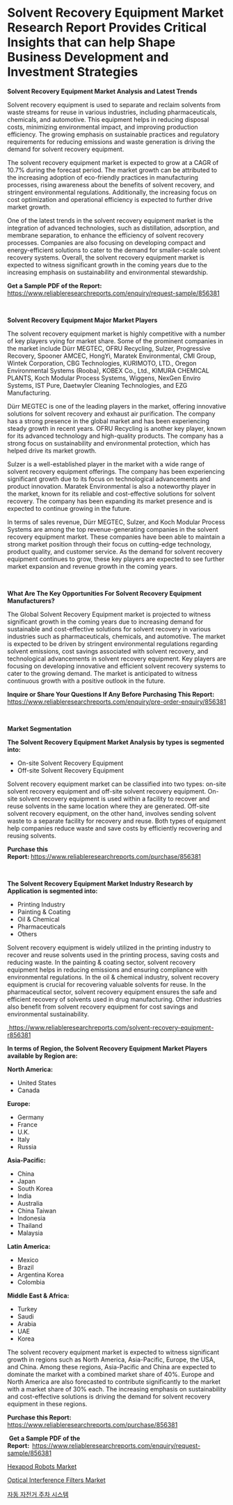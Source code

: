 <p><h1>Solvent Recovery Equipment Market Research Report Provides Critical Insights that can help Shape Business Development and Investment Strategies</h1></p><p><strong>Solvent Recovery Equipment Market Analysis and Latest Trends</strong></p>
<p><p>Solvent recovery equipment is used to separate and reclaim solvents from waste streams for reuse in various industries, including pharmaceuticals, chemicals, and automotive. This equipment helps in reducing disposal costs, minimizing environmental impact, and improving production efficiency. The growing emphasis on sustainable practices and regulatory requirements for reducing emissions and waste generation is driving the demand for solvent recovery equipment.</p><p>The solvent recovery equipment market is expected to grow at a CAGR of 10.7% during the forecast period. The market growth can be attributed to the increasing adoption of eco-friendly practices in manufacturing processes, rising awareness about the benefits of solvent recovery, and stringent environmental regulations. Additionally, the increasing focus on cost optimization and operational efficiency is expected to further drive market growth.</p><p>One of the latest trends in the solvent recovery equipment market is the integration of advanced technologies, such as distillation, adsorption, and membrane separation, to enhance the efficiency of solvent recovery processes. Companies are also focusing on developing compact and energy-efficient solutions to cater to the demand for smaller-scale solvent recovery systems. Overall, the solvent recovery equipment market is expected to witness significant growth in the coming years due to the increasing emphasis on sustainability and environmental stewardship.</p></p>
<p><strong>Get a Sample PDF of the Report:&nbsp;</strong> <a href="https://www.reliableresearchreports.com/enquiry/request-sample/856381">https://www.reliableresearchreports.com/enquiry/request-sample/856381</a></p>
<p>&nbsp;</p>
<p><strong>Solvent Recovery Equipment Major Market Players</strong></p>
<p><p>The solvent recovery equipment market is highly competitive with a number of key players vying for market share. Some of the prominent companies in the market include Dürr MEGTEC, OFRU Recycling, Sulzer, Progressive Recovery, Spooner AMCEC, HongYi, Maratek Environmental, CMI Group, Wintek Corporation, CBG Technologies, KURIMOTO, LTD., Oregon Environmental Systems (Rooba), KOBEX Co., Ltd., KIMURA CHEMICAL PLANTS, Koch Modular Process Systems, Wiggens, NexGen Enviro Systems, IST Pure, Daetwyler Cleaning Technologies, and EZG Manufacturing.</p><p>Dürr MEGTEC is one of the leading players in the market, offering innovative solutions for solvent recovery and exhaust air purification. The company has a strong presence in the global market and has been experiencing steady growth in recent years. OFRU Recycling is another key player, known for its advanced technology and high-quality products. The company has a strong focus on sustainability and environmental protection, which has helped drive its market growth.</p><p>Sulzer is a well-established player in the market with a wide range of solvent recovery equipment offerings. The company has been experiencing significant growth due to its focus on technological advancements and product innovation. Maratek Environmental is also a noteworthy player in the market, known for its reliable and cost-effective solutions for solvent recovery. The company has been expanding its market presence and is expected to continue growing in the future.</p><p>In terms of sales revenue, Dürr MEGTEC, Sulzer, and Koch Modular Process Systems are among the top revenue-generating companies in the solvent recovery equipment market. These companies have been able to maintain a strong market position through their focus on cutting-edge technology, product quality, and customer service. As the demand for solvent recovery equipment continues to grow, these key players are expected to see further market expansion and revenue growth in the coming years.</p></p>
<p>&nbsp;</p>
<p><strong>What Are The Key Opportunities For Solvent Recovery Equipment Manufacturers?</strong></p>
<p><p>The Global Solvent Recovery Equipment market is projected to witness significant growth in the coming years due to increasing demand for sustainable and cost-effective solutions for solvent recovery in various industries such as pharmaceuticals, chemicals, and automotive. The market is expected to be driven by stringent environmental regulations regarding solvent emissions, cost savings associated with solvent recovery, and technological advancements in solvent recovery equipment. Key players are focusing on developing innovative and efficient solvent recovery systems to cater to the growing demand. The market is anticipated to witness continuous growth with a positive outlook in the future.</p></p>
<p><strong>Inquire or Share Your Questions If Any Before Purchasing This Report:</strong> <a href="https://www.reliableresearchreports.com/enquiry/pre-order-enquiry/856381">https://www.reliableresearchreports.com/enquiry/pre-order-enquiry/856381</a></p>
<p>&nbsp;</p>
<p><strong>Market Segmentation</strong></p>
<p><strong>The Solvent Recovery Equipment Market Analysis by types is segmented into:</strong></p>
<p><ul><li>On-site Solvent Recovery Equipment</li><li>Off-site Solvent Recovery Equipment</li></ul></p>
<p><p>Solvent recovery equipment market can be classified into two types: on-site solvent recovery equipment and off-site solvent recovery equipment. On-site solvent recovery equipment is used within a facility to recover and reuse solvents in the same location where they are generated. Off-site solvent recovery equipment, on the other hand, involves sending solvent waste to a separate facility for recovery and reuse. Both types of equipment help companies reduce waste and save costs by efficiently recovering and reusing solvents.</p></p>
<p><strong>Purchase this Report:&nbsp;</strong><a href="https://www.reliableresearchreports.com/purchase/856381">https://www.reliableresearchreports.com/purchase/856381</a></p>
<p>&nbsp;</p>
<p><strong>The Solvent Recovery Equipment Market Industry Research by Application is segmented into:</strong></p>
<p><ul><li>Printing Industry</li><li>Painting & Coating</li><li>Oil & Chemical</li><li>Pharmaceuticals</li><li>Others</li></ul></p>
<p><p>Solvent recovery equipment is widely utilized in the printing industry to recover and reuse solvents used in the printing process, saving costs and reducing waste. In the painting & coating sector, solvent recovery equipment helps in reducing emissions and ensuring compliance with environmental regulations. In the oil & chemical industry, solvent recovery equipment is crucial for recovering valuable solvents for reuse. In the pharmaceutical sector, solvent recovery equipment ensures the safe and efficient recovery of solvents used in drug manufacturing. Other industries also benefit from solvent recovery equipment for cost savings and environmental sustainability.</p></p>
<p><a href="https://www.reliableresearchreports.com/solvent-recovery-equipment-r856381">&nbsp;https://www.reliableresearchreports.com/solvent-recovery-equipment-r856381</a></p>
<p><strong>In terms of Region, the Solvent Recovery Equipment Market Players available by Region are:</strong></p>
<p>
    <p> <strong> North America: </strong>
        <ul>
            <li>United States</li>
            <li>Canada</li>
        </ul>
        </p> 
    <p> <strong> Europe: </strong>
        <ul>
            <li>Germany</li>
            <li>France</li>
            <li>U.K.</li>
            <li>Italy</li>
            <li>Russia</li>
        </ul>
        </p> 
    <p> <strong> Asia-Pacific: </strong>
        <ul>
            <li>China</li>
            <li>Japan</li>
            <li>South Korea</li>
            <li>India</li>
            <li>Australia</li>
            <li>China Taiwan</li>
            <li>Indonesia</li>
            <li>Thailand</li>
            <li>Malaysia</li>
        </ul>
        </p> 
    <p> <strong> Latin America: </strong>
        <ul>
            <li>Mexico</li>
            <li>Brazil</li>
            <li>Argentina Korea</li>
            <li>Colombia</li>
        </ul>
        </p> 
    <p> <strong> Middle East & Africa: </strong>
        <ul>
            <li>Turkey</li>
            <li>Saudi</li>
            <li>Arabia</li>
            <li>UAE</li>
            <li>Korea</li>
        </ul>
    </p>
    </p>
<p><p>The solvent recovery equipment market is expected to witness significant growth in regions such as North America, Asia-Pacific, Europe, the USA, and China. Among these regions, Asia-Pacific and China are expected to dominate the market with a combined market share of 40%. Europe and North America are also forecasted to contribute significantly to the market with a market share of 30% each. The increasing emphasis on sustainability and cost-effective solutions is driving the demand for solvent recovery equipment in these regions.</p></p>
<p><strong>Purchase this Report: </strong><a href="https://www.reliableresearchreports.com/purchase/856381">https://www.reliableresearchreports.com/purchase/856381</a></p>
<p>&nbsp;<strong>Get a Sample PDF of the Report:&nbsp;&nbsp;</strong><a href="https://www.reliableresearchreports.com/enquiry/request-sample/856381">https://www.reliableresearchreports.com/enquiry/request-sample/856381</a></p>
<p><strong></strong></p>
<p><p><a href="https://github.com/dx0328/Market-Research-Report-List-2/blob/main/hexapod-robots-market.md">Hexapod Robots Market</a></p><p><a href="https://github.com/Glendatilghmankmgz0rbhwpy/Market-Research-Report-List-2/blob/main/optical-interference-filters-market.md">Optical Interference Filters Market</a></p><p><a href="https://github.com/fernandotryO5lson96765/Market-Research-Report-List-1/blob/main/539393226657.md">자동 자전거 주차 시스템</a></p></p>